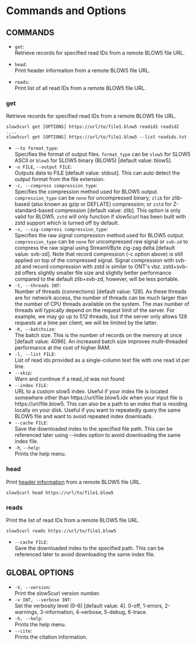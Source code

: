 # Commands and Options

## COMMANDS

* `get`:<br/>
    Retrieve records for specified read IDs from a remote BLOW5 file URL.

* `head`:<br/>
    Print header information from a remote BLOW5 file URL.

* `reads`:<br/>
    Print list of all read IDs from a remote BLOW5 file URL.

### get

Retrieve records for specified read IDs from a remote BLOW5 file URL.

```
slow5curl get [OPTIONS] https://url/to/file1.blow5 readid1 readid2 ....
slow5curl get [OPTIONS] https://url/to/file1.blow5 --list readids.txt
```

*  `--to format_type`:<br/>
    Specifies the format of output files. `format_type` can be `slow5` for SLOW5 ASCII or `blow5` for SLOW5 binary (BLOW5) [default value: blow5].
*  `-o FILE`, `--output FILE`:<br/>
    Outputs data to FILE [default value: stdout]. This can auto detect the output format from the file extension.
*  `-c, --compress compression_type`:<br/>
    Specifies the compression method used for BLOW5 output. `compression_type` can be `none` for uncompressed binary; `zlib` for zlib-based (also known as gzip or DEFLATE) compression; or `zstd` for Z-standard-based compression [default value: zlib]. This option is only valid for BLOW5. `zstd` will only function if slow5curl has been built with zstd support which is turned off by default.
*  `-s, --sig-compress compression_type`:<br/>
    Specifies the raw signal compression method used for BLOW5 output. `compression_type` can be `none` for uncompressed raw signal or `svb-zd` to compress the raw signal using StreamVByte zig-zag delta [default value: svb-zd]. Note that record compression (-c option above) is still applied on top of the compressed signal. Signal compression with svb-zd and record compression with zstd is similar to ONT's vbz.  zstd+svb-zd offers slightly smaller file size and slightly better performance compared to the default zlib+svb-zd, however, will be less portable.
* `-t, --threads INT`:<br/>
    Number of threads (connections) [default value: 128]. As these threads are for network access, the number of threads can be much larger than the number of CPU threads available on the system. The max number of threads will typically depend on the request limit of the server. For example, we may go up to 512 threads, but if the server only allows 128 requests at a time per client, we will be limited by the latter.
* `-K, --batchsize`:<br/>
    The batch size. This is the number of records on the memory at once [default value: 4096]. An increased batch size improves multi-threaded performance at the cost of higher RAM.
* `-l, --list FILE`:<br/>
    List of read ids provided as a single-column text file with one read id per line.
* `--skip`:<br/>
    Warn and continue if a read_id was not found
* `--index FILE`:<br/>
    URL to a custom slow5 index. Useful if your index file is located somewhere other than https://url/file.blow5.idx when your input file is https://url/file.blow5. This can also be a path to an index that is residing locally on your disk. Useful if you want to repeatedly query the same BLOW5 file and want to avoid repeated index downloads.
* `--cache FILE`:<br/>
    Save the downloaded index to the specified file path. This can be referenced later using --index option to avoid downloading the same index file.
*  `-h`, `--help`:<br/>
    Prints the help menu.

### head

Print [header information](https://hasindu2008.github.io/slow5specs/summary#slow5-header) from a remote BLOW5 file URL.

```
slow5curl head https://url/to/file1.blow5
```

### reads

Print the list of read IDs from a remote BLOW5 file URL.

```
slow5curl reads https://url/to/file1.blow5
```

* `--cache FILE`:<br/>
    Save the downloaded index to the specified path. This can be referenced later to avoid downloading the same index file.

## GLOBAL OPTIONS

*  `-V, --version`:<br/>
    Print the slow5curl version number.
*  `-v INT, --verbose INT`:<br/>
    Set the verbosity level (0-6) [default value: 4]. 0-off, 1-errors, 2-warnings, 3-information, 4-verbose, 5-debug, 6-trace.
*  `-h, --help`:<br/>
    Prints the help menu.
*  `--cite`:<br/>
    Prints the citation information.
